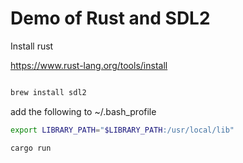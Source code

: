 Demo of Rust and SDL2
=

Install rust

https://www.rust-lang.org/tools/install

```bash
```
```bash
brew install sdl2
```

add the following to ~/.bash_profile
```bash
export LIBRARY_PATH="$LIBRARY_PATH:/usr/local/lib"
```
```bash
cargo run

```
